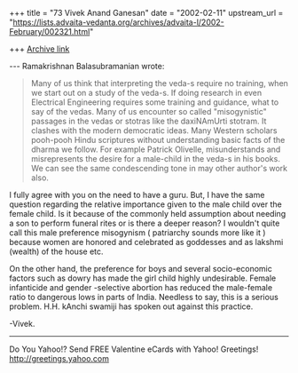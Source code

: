 +++
title = "73 Vivek Anand Ganesan"
date = "2002-02-11"
upstream_url = "https://lists.advaita-vedanta.org/archives/advaita-l/2002-February/002321.html"

+++
[Archive link](https://lists.advaita-vedanta.org/archives/advaita-l/2002-February/002321.html)

--- Ramakrishnan Balasubramanian <balasr at YAHOO.COM> wrote:
> Many of us think that interpreting the veda-s require no
> training, when we
> start out on a study of the veda-s. If doing research in
> even Electrical
> Engineering requires some training and guidance, what to
> say of the vedas.
> Many of us encounter so called "misogynistic" passages in
> the vedas or
> stotras like the daxiNAmUrti stotram. It clashes with the
> modern democratic
> ideas. Many Western scholars pooh-pooh Hindu scriptures
> without
> understanding basic facts of the dharma we follow. For
> example Patrick
> Olivelle, misunderstands and misrepresents the desire for
> a male-child in
> the veda-s in his books. We can see the same
> condescending tone in may
> other author's work also.

I fully agree with you on the need to have a guru. But, I
have the same question regarding the relative importance
given to the male child over the female child. Is it
because
of the commonly held assumption about needing a son to
perform funeral rites or is there a deeper reason? I
wouldn't quite call this male preference misogynism (
patriarchy sounds more like it ) because women are
honored and celebrated as goddesses and as lakshmi (wealth)
of the house etc.

  On the other hand, the preference for boys and several
socio-economic factors such as dowry has made the girl
child highly undesirable. Female infanticide and gender
-selective abortion has reduced the male-female ratio to
dangerous lows in parts of India. Needless to say, this is
a
serious problem. H.H. kAnchi swamiji has
spoken out against this practice.

-Vivek.

__________________________________________________
Do You Yahoo!?
Send FREE Valentine eCards with Yahoo! Greetings!
http://greetings.yahoo.com

